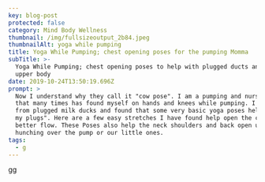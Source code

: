 ```yaml
---
key: blog-post
protected: false
category: Mind Body Wellness
thumbnail: /img/fullsizeoutput_2b84.jpeg
thumbnailAlt: yoga while pumping
title: Yoga While Pumping; chest opening poses for the pumping Momma
subTitle: >-
  Yoga While Pumping; chest opening poses to help with plugged ducts and sore
  upper body 
date: 2019-10-24T13:50:19.696Z
prompt: >
  Now I understand why they call it "cow pose". I am a pumping and nursing mom
  that many times has found myself on hands and knees while pumping. I suffer
  from plugged milk ducks and found that some very basic yoga poses help "unplug
  my plugs". Here are a few easy stretches I have found help open the chest for
  better flow. These Poses also help the neck shoulders and back open up after
  hunching over the pump or our little ones.
tags:
  - g
---
```

gg
